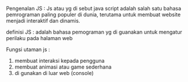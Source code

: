 Pengenalan JS :
Js atau yg di sebut java script adalah salah satu bahasa pemrograman paling populer di dunia, terutama untuk membuat website menjadi interaktif dan dinamis.

definisi JS : 
adalah bahasa pemograman yg di guanakan untuk mengatur perilaku pada halaman web 

Fungsi utaman js : 
1. membuat interaksi kepada pengguna
2. membuat animasi atau game sederhana
3. di gunakan di luar web (console)